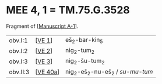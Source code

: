 # MEE 4, 1 = TM.75.G.3528

Fragment of [[Manuscript A-1]].

|          |            |                                                                |
| -------- | ---------- | -------------------------------------------------------------- |
| obv.I:1  | [[VE 1]]   | eš<sub>2</sub>-bar-kin<sub>5</sub>                             |
| obv.I:2  | [[VE 2]]   | nig<sub>2</sub>-tum<sub>2</sub>                                |
| obv.I:3  | [[VE 3]]   | nig<sub>2</sub>-šu-tum<sub>2</sub>                             |
| obv.II:3 | [[VE 40a]] | nig<sub>2</sub>-eš<sub>2</sub>-nu-eš<sub>2</sub> / *su-mu-tum* |


[//begin]: # "Autogenerated link references for markdown compatibility"
[Manuscript A-1]: <Manuscript A-1> "Manuscript A-1"
[VE 1]: <VE 1> "VE 1"
[VE 2]: <VE 2> "VE 2"
[VE 3]: <VE 3> "VE 3"
[VE 40a]: <VE 40a> "VE 40a"
[//end]: # "Autogenerated link references"